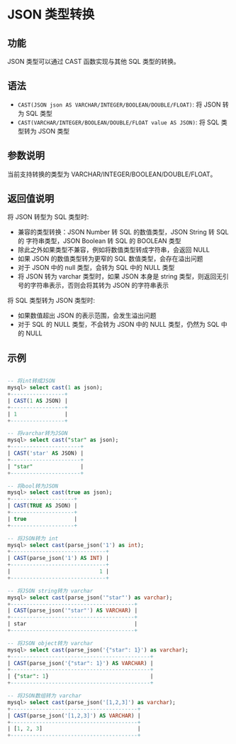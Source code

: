 # JSON 类型转换

## 功能

JSON 类型可以通过 CAST 函数实现与其他 SQL 类型的转换。

## 语法

- `CAST(JSON json AS VARCHAR/INTEGER/BOOLEAN/DOUBLE/FLOAT)`: 将 JSON 转为 SQL 类型
- `CAST(VARCHAR/INTEGER/BOOLEAN/DOUBLE/FLOAT value AS JSON)`: 将 SQL 类型转为 JSON 类型

## 参数说明

当前支持转换的类型为 VARCHAR/INTEGER/BOOLEAN/DOUBLE/FLOAT。

## 返回值说明

将 JSON 转型为 SQL 类型时:

- 兼容的类型转换：JSON Number 转 SQL 的数值类型，JSON String 转 SQL 的 字符串类型，JSON Boolean 转 SQL 的 BOOLEAN 类型
- 除此之外如果类型不兼容，例如将数值类型转成字符串，会返回 NULL
- 如果 JSON 的数值类型转为更窄的 SQL 数值类型，会存在溢出问题
- 对于 JSON 中的 null 类型，会转为 SQL 中的 NULL 类型
- 将 JSON 转为 varchar 类型时，如果 JSON 本身是 string 类型，则返回无引号的字符串表示，否则会将其转为 JSON 的字符串表示

将 SQL 类型转为 JSON 类型时:

- 如果数值超出 JSON 的表示范围，会发生溢出问题
- 对于 SQL 的 NULL 类型，不会转为 JSON 中的 NULL 类型，仍然为 SQL 中的 NULL

## 示例

```sql

-- 将int转成JSON
mysql> select cast(1 as json);
+-----------------+
| CAST(1 AS JSON) |
+-----------------+
| 1               |
+-----------------+

-- 将varchar转为JSON
mysql> select cast("star" as json);
+----------------------+
| CAST('star' AS JSON) |
+----------------------+
| "star"               |
+----------------------+

-- 将bool转为JSON
mysql> select cast(true as json);
+--------------------+
| CAST(TRUE AS JSON) |
+--------------------+
| true               |
+--------------------+

-- 将JSON转为 int
mysql> select cast(parse_json('1') as int);
+------------------------------+
| CAST(parse_json('1') AS INT) |
+------------------------------+
|                            1 |
+------------------------------+

-- 将JSON string转为 varchar
mysql> select cast(parse_json('"star"') as varchar);
+---------------------------------------+
| CAST(parse_json('"star"') AS VARCHAR) |
+---------------------------------------+
| star                                  |
+---------------------------------------+

-- 将JSON object转为 varchar
mysql> select cast(parse_json('{"star": 1}') as varchar);
+--------------------------------------------+
| CAST(parse_json('{"star": 1}') AS VARCHAR) |
+--------------------------------------------+
| {"star": 1}                                |
+--------------------------------------------+

-- 将JSON数组转为 varchar
mysql> select cast(parse_json('[1,2,3]') as varchar);
+----------------------------------------+
| CAST(parse_json('[1,2,3]') AS VARCHAR) |
+----------------------------------------+
| [1, 2, 3]                              |
+----------------------------------------+


```
